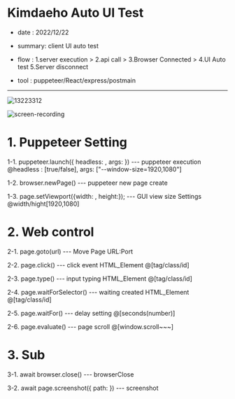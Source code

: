 # Kimdaeho Auto UI Test

- date : 2022/12/22

- summary: client UI auto test

- flow : 1.server execution > 2.api call > 3.Browser Connected > 4.UI Auto test 5.Server disconnect

- tool : puppeteer/React/express/postmain

---

![13223312](https://user-images.githubusercontent.com/98578138/209084045-db8f4c3b-6261-43a2-835e-8815c6186aa1.png)


![screen-recording](https://user-images.githubusercontent.com/98578138/209083605-634d63e9-ff6e-45c2-a6f8-9fd592864992.gif)


# 1. Puppeteer Setting

1-1. puppeteer.launch({ headless: , args: }) --- puppeteer execution @headless : [true/false], args: ["--window-size=1920,1080"]

1-2. browser.newPage() --- puppeteer new page create

1-3. page.setViewport({width: , height:}); --- GUI view size Settings @width/hight[1920,1080]

# 2. Web control

2-1. page.goto(url) --- Move Page URL:Port

2-2. page.click() --- click event HTML_Element @[tag/class/id]

2-3. page.type() --- input typing HTML_Element @[tag/class/id]

2-4. page.waitForSelector() --- waiting created HTML_Element @[tag/class/id]

2-5. page.waitFor() --- delay setting @[seconds(number)]

2-6. page.evaluate() --- page scroll @[window.scroll~~~]

# 3. Sub

3-1. await browser.close() --- browserClose

3-2. await page.screenshot({ path: }) --- screenshot

